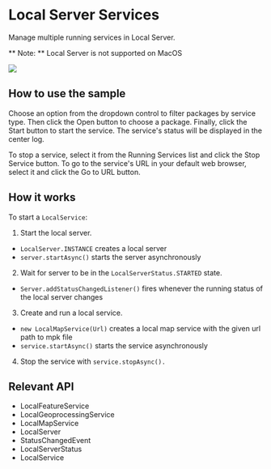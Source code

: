 # Local Server Services

Manage multiple running services in Local Server.

** Note: ** Local Server is not supported on MacOS

![]("LocalServerServices.png)

## How to use the sample

Choose an option from the dropdown control to filter packages by service type. Then click the Open button to 
choose a package. Finally, click the Start button to start the service. The service's status will be displayed in 
the center log.

To stop a service, select it from the Running Services list and click the Stop Service button. To go to the 
service's URL in your default web browser, select it and click the Go to URL button.

## How it works

To start a `LocalService`:


1. Start the local server.
* `LocalServer.INSTANCE` creates a local server
* `server.startAsync()` starts the server asynchronously
2. Wait for server to be in the  `LocalServerStatus.STARTED` state.
* `Server.addStatusChangedListener()` fires whenever the running status of the local server 
changes
3. Create and run a local service.
* `new LocalMapService(Url)` creates a local map service with the given url path to mpk file
* `service.startAsync()` starts the service asynchronously
4. Stop the service with `service.stopAsync().`


## Relevant API


* LocalFeatureService
* LocalGeoprocessingService
* LocalMapService
* LocalServer
* StatusChangedEvent
* LocalServerStatus
* LocalService

